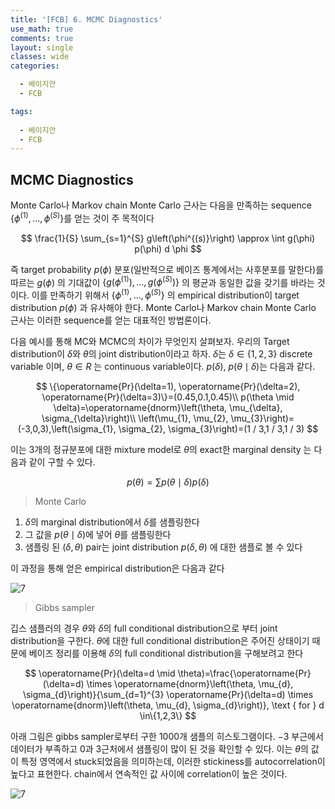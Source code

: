 ```yaml
---
title: '[FCB] 6. MCMC Diagnostics'
use_math: true
comments: true
layout: single
classes: wide
categories:

  - 베이지안
  - FCB

tags:
  
  - 베이지안
  - FCB
---
```




## MCMC Diagnostics

Monte Carlo나 Markov chain Monte Carlo 근사는 다음을 만족하는 sequence $\{\phi^{(1)}, \ldots, \phi^{(S)}\}$를 얻는 것이 주 목적이다 


$$
\frac{1}{S} \sum_{s=1}^{S} g\left(\phi^{(s)}\right) \approx \int g(\phi) p(\phi) d \phi
$$


즉 target probability $p(\phi)$ 분포(일반적으로 베이즈 통계에서는 사후분포를 말한다)를 따르는 $g(\phi)$ 의 기대값이 $\{g(\phi^{(1)}), \ldots, g(\phi^{(S)})\}$ 의 평균과 동일한 값을 갖기를 바라는 것이다. 이를 만족하기 위해서 $\{\phi^{(1)}, \ldots, \phi^{(S)}\}$ 의 empirical distribution이 target distribution $p(\phi)$ 과 유사해야 한다. Monte Carlo나 Markov chain Monte Carlo 근사는 이러한 sequence를 얻는 대표적인 방법론이다. 

다음 예시를 통해 MC와 MCMC의 차이가 무엇인지 살펴보자. 우리의 Target distribution이 $\delta$와 $\theta$의 joint distribution이라고 하자. $\delta$는 $\delta \in \{ 1,2,3\}$ discrete variable 이며, $\theta \in R$ 는 continuous variable이다. $p(\delta),\ p(\theta\mid\delta)$는 다음과 같다.


$$
\{\operatorname{Pr}(\delta=1), \operatorname{Pr}(\delta=2), \operatorname{Pr}(\delta=3)\}=(0.45,0.1,0.45)\\ p(\theta \mid \delta)=\operatorname{dnorm}\left(\theta, \mu_{\delta}, \sigma_{\delta}\right)\\ \left(\mu_{1}, \mu_{2}, \mu_{3}\right)=(-3,0,3),\left(\sigma_{1}, \sigma_{2}, \sigma_{3}\right)=(1 / 3,1 / 3,1 / 3)
$$


이는 3개의 정규분포에 대한 mixture model로 $\theta$의 exact한 marginal density 는 다음과 같이 구할 수 있다. 


$$
p(\theta) = \sum p(\theta\mid\delta)p(\delta)
$$
 

> Monte Carlo

1. $\delta$의 marginal distribution에서 $\delta$를 샘플링한다
2. 그 값을  $p(\theta\mid\delta)$에 넣어 $\theta$를 샘플링한다
3. 샘플링 된 $(\delta,\theta)$ pair는 joint distribution $p(\delta,\theta)$ 에 대한 샘플로 볼 수 있다

이 과정을 통해 얻은 empirical distribution은 다음과 같다



![7](http://whdbfla6.github.io/assets/fcb/6.1.PNG)



> Gibbs sampler

깁스 샘플러의 경우 $\theta$와 $\delta$의 full conditional distribution으로 부터 joint distribution을 구한다. $\theta$에 대한 full conditional distribution은 주어진 상태이기 때문에 베이즈 정리를 이용해 $\delta$의 full conditional distribution을 구해보려고 한다


$$
\operatorname{Pr}(\delta=d \mid \theta)=\frac{\operatorname{Pr}(\delta=d) \times \operatorname{dnorm}\left(\theta, \mu_{d}, \sigma_{d}\right)}{\sum_{d=1}^{3} \operatorname{Pr}(\delta=d) \times \operatorname{dnorm}\left(\theta, \mu_{d}, \sigma_{d}\right)}, \text { for } d \in\{1,2,3\}
$$


아래 그림은 gibbs sampler로부터 구한 1000개 샘플의 히스토그램이다. $-3$ 부근에서 데이터가 부족하고 $0$과 $3$근처에서 샘플링이 많이 된 것을 확인할 수 있다. 이는 $\theta$의 값이 특정 영역에서 stuck되었음을 의미하는데, 이러한 stickiness를 autocorrelation이 높다고 표현한다. chain에서 연속적인 값 사이에 correlation이 높은 것이다. 



![7](http://whdbfla6.github.io/assets/fcb/6.2.PNG)





